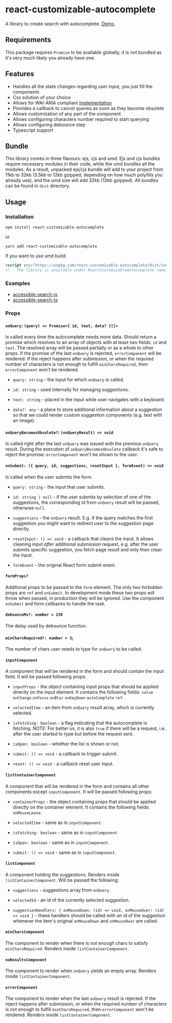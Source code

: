 # react-customizable-autocomplete
A library to create search with autocomplete. [Demo](https://akachicon.github.com/react-customizable-autocomplete).

## Requirements
This package requires ```Promise``` to be available globally, it is not bundled as 
it's very much likely you already have one.

## Features
- Handles all the state changes regarding user input, you just fill the components
- Css solution of your choice
- Allows for WAI-ARIA compliant [implementation](https://codesandbox.io/s/accessible-search-9yy2f)
- Provides a callback to cancel queries as soon as they become obsolete
- Allows customization of any part of the component
- Allows configuring characters number required to start querying 
- Allows configuring debounce step
- Typescript support 

## Bundle
This library comes in three flavours: ejs, cjs and umd. Ejs and cjs bundles require
necessary modules in their code, while the umd bundles all the modules. As a result, 
unpacked ejs/cjs bundle will add to your project from 11kb to 32kb (3.5kb to 12kb 
gzipped, depending on how much polyfills you already use), and the umd size will 
add 32kb (12kb gzipped). All bundles can be found in ```dist``` directory. 

## Usage
### Installation
```shell script
npm install react-customizable-autocomplete
```
or
```shell script
yarn add react-customizable-autocomplete
```
If you want to use umd build:
```html
<script src="https://unpkg.com/react-customizable-autocomplete/dist/index.umd.min.js"></script>
<!-- The library is available under ReactCustomizableAutocomplete name -->
```

### Examples
- [accessible-search-js](https://codesandbox.io/s/accessible-search-9yy2f)
- [accessible-search-ts](https://codesandbox.io/s/accessible-search-ts-zpvx8)

### Props
#### `onQuery`: `(query) => Promise<{ id, text, data? }[]>`
Is called every time the autocomplete needs more data. Should return a promise 
which resolves to an array of objects with at least two fields: `id` and `text`.
The resolved array will be passed partially or as a whole to other props.
If the promise of the last `onQuery` is rejected, `errorComponent` will be rendered.
If the reject happens after submission, or when the required number of characters 
is not enough to fulfill `minCharsRequired`, then `errorComponent` won't be rendered.

- `query: string` - the input for which `onQuery` is called.  

- `id: string` - used internally for managing suggestions. 

- `text: string` - placed in the input while user navigates with a keyboard. 

- `data?: any` - a place to store additional information about a suggestion so that we 
could render custom suggestion components (e.g. text with an image).   

#### `onQueryBecomesObsolete?`: `(onQueryResult) => void`
Is called right after the last `onQuery` was issued with the previous `onQuery` 
result. During the execution of `onQueryBecomesObsolete` callback it's safe to 
reject the promise: `errorComponent` won't be shown to the user.

#### `onSubmit: ({ query, id, suggestions, resetInput }, formEvent) => void`
Is called when the user submits the form.

- `query: string` - the input that user submits.

- `id: string | null` - if the user submits by selection of one of the suggestions, the corresponding id 
from `onQuery` result will be passed, otherwise `null`.

- `suggestions` - the `onQuery` result. E.g. if the query matches the first suggestion you might 
want to redirect user to the suggestion page directly. 

- `resetInput: () => void` - a callback that cleans the input. It allows cleaning input *after* additional 
submission request, e.g. after the user submits specific suggestion, you fetch 
page result and only then clean the input.

- `formEvent` - the original React form submit event. 

#### `formProps?`
Additional props to be passed to the `form` element. The only two forbidden 
props are `ref` and `onSubmit`. In development mode these two props will throw 
when passed, in production they will be ignored. Use the component `onSubmit` 
and form callbacks to handle the task.

#### `debounceMs?: number = 150`
The delay used by debounce function.

#### `minCharsRequired?: number = 3`;
The number of chars user needs to type for `onQuery` to be called.

#### `inputComponent`
A component that will be rendered in the form and should contain the input field.
It will be passed following props:

- `inputProps` - the object containing input props that should be applied directly on the input 
element. It contains the following fields:
`value` `onChange` `onFocus` `onBlur` `onKeyDown` `autoComplete` `ref`.

- `selectedItem` - an item from `onQuery` result array, which is currently selected.

- `isFetching: boolean` - a flag indicating that the autocomplete is fetching. NOTE: For 
better ux, it is also `true` if there *will* be a request, i.e. after the user started to 
type but before the request sent.

- `isOpen: boolean` - whether the list is shown or not.

- `submit: () => void` - a callback to trigger submit.

- `reset: () => void` - a callback reset user input.

#### `listContainerComponent`
A component that will be rendered in the form and contains all other components 
except `inputComponent`.
It will be passed following props:

- `containerProps` - the object containing props that should be applied directly on the container 
element. It contains the following fields:
`onMouseLeave`.

- `selectedItem` - same as in `inputComponent`.

- `isFetching: boolean` - same as in `inputComponent`.

- `isOpen: boolean` - same as in `inputComponent`.

- `submit: () => void` - same as in `inputComponent`.

#### `listComponent`
A component holding the suggestions. Renders inside `listContainerComponent`.
Will be passed the following:

- `suggestions` - suggestions array from `onQuery`.

- `selectedId` - an id of the currently selected suggestion.

- `suggestionHandlers: { onMouseDown: (id) => void, onMouseOver: (id) => void }` - these handlers should be called with an id of the suggestion whenever the item's 
original `onMouseDown` and `onMouseOver` are called.

#### `minCharsComponent`
The component to render when there is not enough chars to satisfy `minCharsRequired`.
Renders inside `listContainerComponent`.

#### `noResultsComponent`
The component to render when `onQuery` yields an empty array. Renders inside 
`listContainerComponent`.

#### `errorComponent`
The component to render when the last `onQuery` result is rejected. 
If the reject happens after submission, or when the required number of characters 
is not enough to fulfill `minCharsRequired`, then `errorComponent` won't be rendered.
Renders inside `listContainerComponent`.
